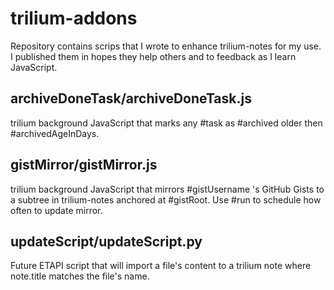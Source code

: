 # trilium-addons

Repository contains scrips that I wrote to enhance trilium-notes for my use.
I published them in hopes they help others and to feedback as I learn JavaScript.

## archiveDoneTask/archiveDoneTask.js

trilium background JavaScript that marks any #task as #archived older then #archivedAgeInDays.

## gistMirror/gistMirror.js

trilium background JavaScript that mirrors #gistUsername 's GitHub Gists to a subtree in trilium-notes anchored at #gistRoot. Use #run to schedule how often to update mirror.

## updateScript/updateScript.py

Future ETAPI script that will import a file's content to a trilium note where note.title matches the file's name.

